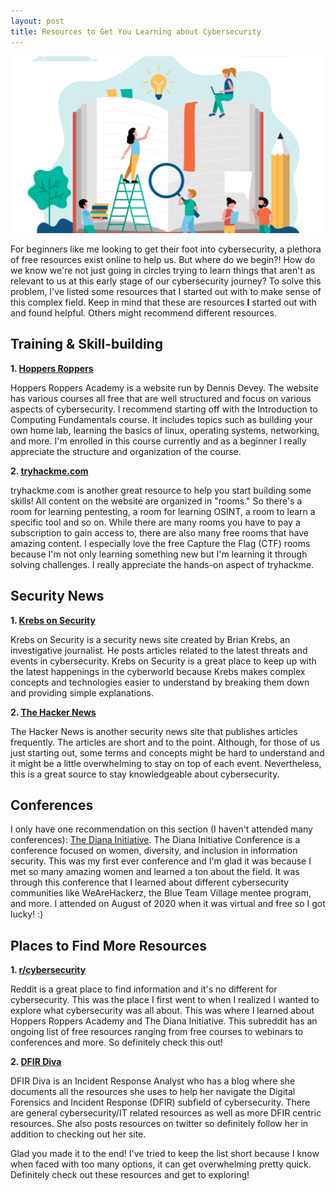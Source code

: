 ```yaml
---
layout: post
title: Resources to Get You Learning about Cybersecurity 
---
```

![Learning](/images/Learning.png "Source: digitalhrtech.com")


For beginners like me looking to get their foot into cybersecurity, a plethora of free resources exist online to help us. But where do we begin?! How do we know we're not just going in circles trying to learn things that aren't as relevant to us at this early stage of our cybersecurity journey? To solve this problem, I've listed some resources that I started out with to make sense of this complex field. Keep in mind that these are resources **I** started out with and found helpful. Others might recommend different resources.



Training & Skill-building
-------------------------

**1. [Hoppers Roppers](https://academy.hoppersroppers.org/)**
	
Hoppers Roppers Academy is a website run by Dennis Devey. The website has various courses all free that are well structured and focus on various aspects of cybersecurity. I recommend starting off with the Introduction to Computing Fundamentals course. It includes topics such as building your own home lab, learning the basics of linux, operating systems, networking, and more. I'm enrolled in this course currently and as a beginner I really appreciate the structure and organization of the course.

**2. [tryhackme.com](https://tryhackme.com/)**

tryhackme.com is another great resource to help you start building some skills! All content on the website are organized in "rooms." So there's a room for learning pentesting, a room for learning OSINT, a room to learn a specific tool and so on. While there are many rooms you have to pay a subscription to gain access to, there are also many free rooms that have amazing content. I especially love the free Capture the Flag (CTF) rooms because I'm not only learning something new but I'm learning it through solving challenges. I really appreciate the hands-on aspect of tryhackme.


Security News
-------------

**1. [Krebs on Security](https://krebsonsecurity.com/)**

Krebs on Security is a security news site created by Brian Krebs, an investigative journalist. He posts articles related to the latest threats and events in cybersecurity. Krebs on Security is a great place to keep up with the latest happenings in the cyberworld because Krebs makes complex concepts and technologies easier to understand by breaking them down and providing simple explanations.

**2. [The Hacker News](https://thehackernews.com/)**

The Hacker News is another security news site that publishes articles frequently. The articles are short and to the point. Although, for those of us just starting out, some terms and concepts might be hard to understand and it might be a little overwhelming to stay on top of each event. Nevertheless, this is a great source to stay knowledgeable about cybersecurity.


Conferences
-----------

I only have one recommendation on this section (I haven't attended many conferences): [The Diana Initiative](https://www.dianainitiative.org/). The Diana Initiative Conference is a conference focused on women, diversity, and inclusion in information security. This was my first ever conference and I'm glad it was because I met so many amazing women and learned a ton about the field. It was through this conference that I learned about different cybersecurity communities like WeAreHackerz, the Blue Team Village mentee program, and more. I attended on August of 2020 when it was virtual and free so I got lucky! :)


Places to Find More Resources
-----------------------------

**1. [r/cybersecurity](https://www.reddit.com/r/cybersecurity/)**

Reddit is a great place to find information and it's no different for cybersecurity. This was the place I first went to when I realized I wanted to explore what cybersecurity was all about. This was where I learned about Hoppers Roppers Academy and The Diana Initiative. This subreddit has an ongoing list of free resources ranging from free courses to webinars to conferences and more. So definitely check this out!

**2. [DFIR Diva](https://dfirdiva.com/)**

DFIR Diva is an Incident Response Analyst who has a blog where she documents all the resources she uses to help her navigate the Digital Forensics and Incident Response (DFIR) subfield of cybersecurity. There are general cybersecurity/IT related resources as well as more DFIR centric resources. She also posts resources on twitter so definitely follow her in addition to checking out her site.



Glad you made it to the end! I've tried to keep the list short because I know when faced with too many options, it can get overwhelming pretty quick. Definitely check out these resources and get to exploring!

